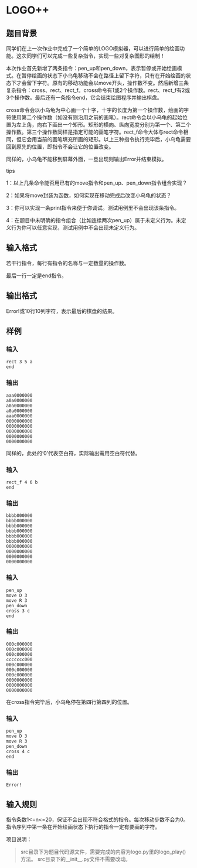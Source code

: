 # LOGO++

## 题目背景

同学们在上一次作业中完成了一个简单的LOGO模拟器，可以进行简单的绘画功能。这次同学们可以完成一些复杂指令，实现一些对复杂图形的绘制！

本次作业首先新增了两条指令：pen_up和pen_down，表示暂停或开始绘画模式。在暂停绘画的状态下小乌龟移动不会在路径上留下字符，只有在开始绘画的状态下才会留下字符。原有的移动功能会以move开头，操作数不变。然后新增三条复杂指令：cross、rect、rect_f。cross命令有1或2个操作数。rect、rect_f有2或3个操作数。最后还有一条指令end，它会结束绘图程序并输出棋盘。

cross命令会以小乌龟为中心画一个十字，十字的长度为第一个操作数，绘画的字符使用第二个操作数（如没有则沿用之前的画笔）。rect命令会以小乌龟的起始位置为左上角，向右下画出一个矩形。矩形的横向、纵向宽度分别为第一个、第二个操作数。第三个操作数同样是指定可能的画笔字符。rect_f命令大体与rect命令相同，但它会用当前的画笔填充所画的矩形。以上三种指令执行完毕后，小乌龟需要回到原先的位置，即指令不会让它的位置改变。

同样的，小乌龟不能移到屏幕外面，一旦出现则输出Error并结束模拟。

tips

1：以上几条命令能否用已有的move指令和pen_up、pen_down指令组合实现？

2：如果将move封装为函数，如何实现在移动完成后改变小乌龟的状态？

3：你可以实现一条print指令来便于你调试。测试用例里不会出现该条指令。

4：在题目中未明确的指令组合（比如连续两次pen_up）属于未定义行为。未定义行为你可以任意实现，测试用例中不会出现未定义行为。

## 输入格式

若干行指令，每行有指令的名称与一定数量的操作数。

最后一行一定是end指令。

## 输出格式

Error!或10行10列字符，表示最后的棋盘的结果。

## 样例

### 输入

```
rect 3 5 a
end
```

### 输出

```
aaa0000000
a0a0000000
a0a0000000
a0a0000000
aaa0000000
0000000000
0000000000
0000000000
0000000000
0000000000
```

同样的，此处的‘0’代表空白符，实际输出需用空白符代替。

### 输入

```
rect_f 4 6 b
end
```

### 输出

```
bbbb000000
bbbb000000
bbbb000000
bbbb000000
bbbb000000
bbbb000000
0000000000
0000000000
0000000000
0000000000
```

### 输入

```
pen_up
move D 3
move R 3
pen_down
cross 3 c
end
```

### 输出

```
000c000000
000c000000
000c000000
ccccccc000
000c000000
000c000000
000c000000
0000000000
0000000000
0000000000
```

在cross指令完毕后，小乌龟停在第四行第四列的位置。

### 输入

```
pen_up
move D 3
move R 3
pen_down
cross 4 c
end
```

### 输出

```
Error!
```

## 输入规则

指令条数1<=n<=20，保证不会出现不符合格式的指令。每次移动步数不会为0。指令序列中第一条在开始绘画状态下执行的指令一定有要画的字符。

项目说明：

>src目录下为题目代码源文件，需要完成的内容为logo.py里的logo_play()方法。
>src目录下的__init__.py文件不需要改动。


